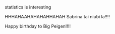 statistics is interesting


HHHAHAAHAHAHAHHAHAH
Sabrina tai niubi la!!!!

Happy birthday to Big Peigen!!!!
